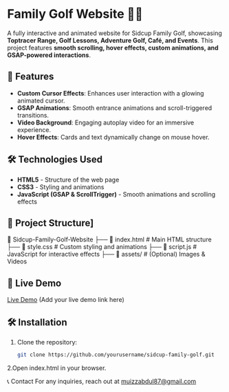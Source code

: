 # Family Golf Website 🏌️‍♂️

A fully interactive and animated website for Sidcup Family Golf, showcasing **Toptracer Range, Golf Lessons, Adventure Golf, Café, and Events**. This project features **smooth scrolling, hover effects, custom animations, and GSAP-powered interactions**.

## 🚀 Features
- **Custom Cursor Effects**: Enhances user interaction with a glowing animated cursor.
- **GSAP Animations**: Smooth entrance animations and scroll-triggered transitions.
- **Video Background**: Engaging autoplay video for an immersive experience.
- **Hover Effects**: Cards and text dynamically change on mouse hover.

## 🛠️ Technologies Used
- **HTML5** - Structure of the web page
- **CSS3** - Styling and animations
- **JavaScript (GSAP & ScrollTrigger)** - Smooth animations and scrolling effects

## 📂 Project Structure]

📁 Sidcup-Family-Golf-Website ├── 📄 index.html # Main HTML structure ├── 📄 style.css # Custom styling and animations ├── 📄 script.js # JavaScript for interactive effects ├── 📁 assets/ # (Optional) Images & Videos


## 🎥 Live Demo
[Live Demo](#) (Add your live demo link here)

## 🛠️ Installation
1. Clone the repository:
   ```sh
   git clone https://github.com/yourusername/sidcup-family-golf.git
2.Open index.html in your browser.

📞 Contact
For any inquiries, reach out at muizzabdul87@gmail.com


